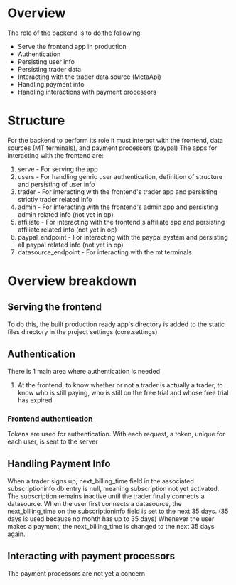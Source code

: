 # Overview
The role of the backend is to do the following:

*  Serve the frontend app in production
*  Authentication
*  Persisting user info
*  Persisting trader data
*  Interacting with the trader data source (MetaApi)
*  Handling payment info
*  Handling interactions with payment processors

# Structure
For the backend to perform its role it must interact with the
frontend, data sources (MT terminals), and payment processors (paypal)
The apps for interacting with the frontend are:
1.  serve - For serving the app
2.  users - For handling genric user authentication, definition of structure and persisting of user info
3.  trader - For interacting with the frontend's trader app and persisting strictly
        trader related info
4.  admin - For interacting with the frontend's admin app and persisting admin related info
        (not yet in op)
5.  affiliate - For interacting with the frontend's affiliate app and persisting affiliate related info
        (not yet in op)
6.  paypal_endpoint - For interacting with the paypal system and persisting all paypal related info
        (not yet in op)
7.  datasource_endpoint - For interacting with the mt terminals

# Overview breakdown
Serving the frontend
--------------------
To do this, the built production ready app's directory is added
to the static files directory in the project settings (core.settings)

Authentication
--------------
There is 1 main area where authentication is needed
1.  At the frontend, to know whether or not a trader is actually a trader,
    to know who is still paying, who is still on the free trial and whose free
    trial has expired

### Frontend authentication
Tokens are used for authentication.
With each request, a token, unique for each user, is sent to the server

Handling Payment Info
---------------------
When a trader signs up, next_billing_time field in the associated subscriptioninfo
db entry is null, meaning subscription not yet activated.
The subscription remains inactive until the trader finally connects a datasource.
When the user first connects a datasource, the next_billing_time on the subscriptioninfo
field is set to the next 35 days. (35 days is used because no month has up to 35 days)
Whenever the user makes a payment, the next_billing_time is changed to the next 35 days
again.

Interacting with payment processors
-----------------------------------
The payment processors are not yet a concern
